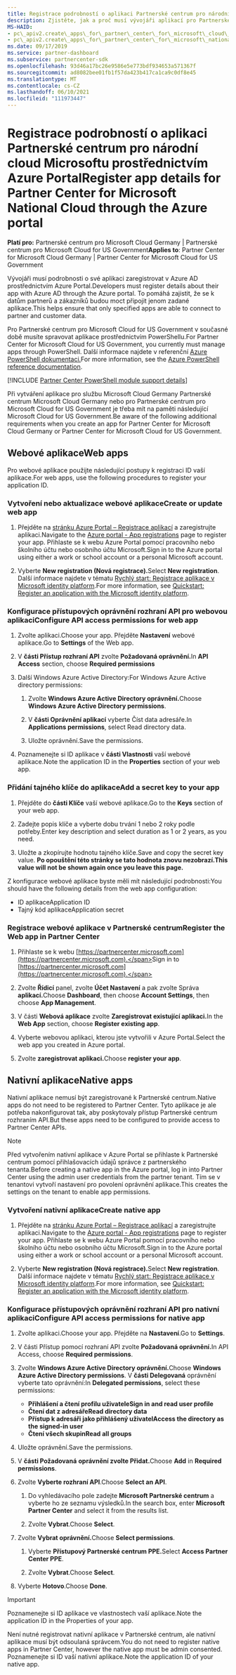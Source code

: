 ```yaml
---
title: Registrace podrobností o aplikaci Partnerské centrum pro národní cloud Microsoftu
description: Zjistěte, jak a proč musí vývojáři aplikací pro Partnerské centrum pro národní cloud Microsoftu registrovat podrobnosti o své aplikaci ve službě Azure AD prostřednictvím Azure Portal.
MS-HAID:
- pc\_apiv2.create\_apps\_for\_partner\_center\_for\_microsoft\_cloud\_germany
- pc\_apiv2.create\_apps\_for\_partner\_center\_for\_microsoft\_national\_clouds
ms.date: 09/17/2019
ms.service: partner-dashboard
ms.subservice: partnercenter-sdk
ms.openlocfilehash: 93d46a17bc26e9586e5e773bdf934653a571367f
ms.sourcegitcommit: ad8082bee01fb1f57da423b417ca1ca9c0df8e45
ms.translationtype: MT
ms.contentlocale: cs-CZ
ms.lasthandoff: 06/10/2021
ms.locfileid: "111973447"
---
```

# <a name="register-app-details-for-partner-center-for-microsoft-national-cloud-through-the-azure-portal"></a><span data-ttu-id="20e44-103">Registrace podrobností o aplikaci Partnerské centrum pro národní cloud Microsoftu prostřednictvím Azure Portal</span><span class="sxs-lookup"><span data-stu-id="20e44-103">Register app details for Partner Center for Microsoft National Cloud through the Azure portal</span></span>

<span data-ttu-id="20e44-104">**Platí pro:** Partnerské centrum pro Microsoft Cloud Germany | Partnerské centrum pro Microsoft Cloud for US Government</span><span class="sxs-lookup"><span data-stu-id="20e44-104">**Applies to**: Partner Center for Microsoft Cloud Germany | Partner Center for Microsoft Cloud for US Government</span></span>

<span data-ttu-id="20e44-105">Vývojáři musí podrobnosti o své aplikaci zaregistrovat v Azure AD prostřednictvím Azure Portal.</span><span class="sxs-lookup"><span data-stu-id="20e44-105">Developers must register details about their app with Azure AD through the Azure portal.</span></span> <span data-ttu-id="20e44-106">To pomáhá zajistit, že se k datům partnerů a zákazníků budou moct připojit jenom zadané aplikace.</span><span class="sxs-lookup"><span data-stu-id="20e44-106">This helps ensure that only specified apps are able to connect to partner and customer data.</span></span>

<span data-ttu-id="20e44-107">Pro Partnerské centrum pro Microsoft Cloud for US Government v současné době musíte spravovat aplikace prostřednictvím PowerShellu.</span><span class="sxs-lookup"><span data-stu-id="20e44-107">For Partner Center for Microsoft Cloud for US Government, you currently must manage apps through PowerShell.</span></span> <span data-ttu-id="20e44-108">Další informace najdete v referenční [Azure PowerShell dokumentaci.](/powershell/module/Azuread/#applications)</span><span class="sxs-lookup"><span data-stu-id="20e44-108">For more information, see the [Azure PowerShell reference documentation](/powershell/module/Azuread/#applications).</span></span>

[!INCLUDE [Partner Center PowerShell module support details](../includes/powershell-module-support.md)]

<span data-ttu-id="20e44-109">Při vytváření aplikace pro službu Microsoft Cloud Germany Partnerské centrum Microsoft Cloud Germany nebo pro Partnerské centrum pro Microsoft Cloud for US Government je třeba mít na paměti následující Microsoft Cloud for US Government.</span><span class="sxs-lookup"><span data-stu-id="20e44-109">Be aware of the following additional requirements when you create an app for Partner Center for Microsoft Cloud Germany or Partner Center for Microsoft Cloud for US Government.</span></span>

## <a name="web-apps"></a><span data-ttu-id="20e44-110">Webové aplikace</span><span class="sxs-lookup"><span data-stu-id="20e44-110">Web apps</span></span>

<span data-ttu-id="20e44-111">Pro webové aplikace použijte následující postupy k registraci ID vaší aplikace.</span><span class="sxs-lookup"><span data-stu-id="20e44-111">For web apps, use the following procedures to register your application ID.</span></span>

### <a name="create-or-update-web-app"></a><span data-ttu-id="20e44-112">Vytvoření nebo aktualizace webové aplikace</span><span class="sxs-lookup"><span data-stu-id="20e44-112">Create or update web app</span></span>

1. <span data-ttu-id="20e44-113">Přejděte na [stránku Azure Portal – Registrace aplikací](https://go.microsoft.com/fwlink/?linkid=2083908) a zaregistrujte aplikaci.</span><span class="sxs-lookup"><span data-stu-id="20e44-113">Navigate to the [Azure portal - App registrations](https://go.microsoft.com/fwlink/?linkid=2083908) page to register your app.</span></span> <span data-ttu-id="20e44-114">Přihlaste se k webu Azure Portal pomocí pracovního nebo školního účtu nebo osobního účtu Microsoft.</span><span class="sxs-lookup"><span data-stu-id="20e44-114">Sign in to the Azure portal using either a work or school account or a personal Microsoft account.</span></span>

2. <span data-ttu-id="20e44-115">Vyberte **New registration (Nová registrace).**</span><span class="sxs-lookup"><span data-stu-id="20e44-115">Select **New registration**.</span></span> <span data-ttu-id="20e44-116">Další informace najdete v tématu [Rychlý start: Registrace aplikace v Microsoft identity platform](/azure/active-directory/develop/quickstart-register-app).</span><span class="sxs-lookup"><span data-stu-id="20e44-116">For more information, see [Quickstart: Register an application with the Microsoft identity platform](/azure/active-directory/develop/quickstart-register-app).</span></span>

### <a name="configure-api-access-permissions-for-web-app"></a><span data-ttu-id="20e44-117">Konfigurace přístupových oprávnění rozhraní API pro webovou aplikaci</span><span class="sxs-lookup"><span data-stu-id="20e44-117">Configure API access permissions for web app</span></span>

1. <span data-ttu-id="20e44-118">Zvolte aplikaci.</span><span class="sxs-lookup"><span data-stu-id="20e44-118">Choose your app.</span></span> <span data-ttu-id="20e44-119">Přejděte **Nastavení** webové aplikace.</span><span class="sxs-lookup"><span data-stu-id="20e44-119">Go to **Settings** of the Web app.</span></span>

2. <span data-ttu-id="20e44-120">V **části Přístup rozhraní API** zvolte **Požadovaná oprávnění.**</span><span class="sxs-lookup"><span data-stu-id="20e44-120">In **API Access** section, choose **Required permissions**</span></span>

3. <span data-ttu-id="20e44-121">Další Windows Azure Active Directory:</span><span class="sxs-lookup"><span data-stu-id="20e44-121">For Windows Azure Active directory permissions:</span></span>

    1. <span data-ttu-id="20e44-122">Zvolte **Windows Azure Active Directory oprávnění.**</span><span class="sxs-lookup"><span data-stu-id="20e44-122">Choose **Windows Azure Active Directory permissions**.</span></span>

    2. <span data-ttu-id="20e44-123">V **části Oprávnění aplikací** vyberte Číst data adresáře.</span><span class="sxs-lookup"><span data-stu-id="20e44-123">In **Applications permissions**, select Read directory data.</span></span>

    3. <span data-ttu-id="20e44-124">Uložte oprávnění.</span><span class="sxs-lookup"><span data-stu-id="20e44-124">Save the permissions.</span></span>

4. <span data-ttu-id="20e44-125">Poznamenejte si ID aplikace v **části Vlastnosti** vaší webové aplikace.</span><span class="sxs-lookup"><span data-stu-id="20e44-125">Note the application ID in the **Properties** section of your web app.</span></span>

### <a name="add-a-secret-key-to-your-app"></a><span data-ttu-id="20e44-126">Přidání tajného klíče do aplikace</span><span class="sxs-lookup"><span data-stu-id="20e44-126">Add a secret key to your app</span></span>

1. <span data-ttu-id="20e44-127">Přejděte do **části Klíče** vaší webové aplikace.</span><span class="sxs-lookup"><span data-stu-id="20e44-127">Go to the **Keys** section of your web app.</span></span>

2. <span data-ttu-id="20e44-128">Zadejte popis klíče a vyberte dobu trvání 1 nebo 2 roky podle potřeby.</span><span class="sxs-lookup"><span data-stu-id="20e44-128">Enter key description and select duration as 1 or 2 years, as you need.</span></span>

3. <span data-ttu-id="20e44-129">Uložte a zkopírujte hodnotu tajného klíče.</span><span class="sxs-lookup"><span data-stu-id="20e44-129">Save and copy the secret key value.</span></span> <span data-ttu-id="20e44-130">**Po opouštění této stránky se tato hodnota znovu nezobrazí.**</span><span class="sxs-lookup"><span data-stu-id="20e44-130">**This value will not be shown again once you leave this page.**</span></span>

<span data-ttu-id="20e44-131">Z konfigurace webové aplikace byste měli mít následující podrobnosti:</span><span class="sxs-lookup"><span data-stu-id="20e44-131">You should have the following details from the web app configuration:</span></span>

- <span data-ttu-id="20e44-132">ID aplikace</span><span class="sxs-lookup"><span data-stu-id="20e44-132">Application ID</span></span>
- <span data-ttu-id="20e44-133">Tajný kód aplikace</span><span class="sxs-lookup"><span data-stu-id="20e44-133">Application secret</span></span>

### <a name="register-the-web-app-in-partner-center"></a><span data-ttu-id="20e44-134">Registrace webové aplikace v Partnerské centrum</span><span class="sxs-lookup"><span data-stu-id="20e44-134">Register the Web app in Partner Center</span></span>

1. <span data-ttu-id="20e44-135">Přihlaste se k webu [https://partnercenter.microsoft.com](https://partnercenter.microsoft.com).</span><span class="sxs-lookup"><span data-stu-id="20e44-135">Sign in to [https://partnercenter.microsoft.com](https://partnercenter.microsoft.com).</span></span>

2. <span data-ttu-id="20e44-136">Zvolte **Řídicí** panel, zvolte **Účet Nastavení** a pak zvolte Správa **aplikací.**</span><span class="sxs-lookup"><span data-stu-id="20e44-136">Choose **Dashboard**, then choose **Account Settings**, then choose **App Management**.</span></span>

3. <span data-ttu-id="20e44-137">V části **Webová aplikace** zvolte **Zaregistrovat existující aplikaci.**</span><span class="sxs-lookup"><span data-stu-id="20e44-137">In the **Web App** section, choose **Register existing app**.</span></span>

4. <span data-ttu-id="20e44-138">Vyberte webovou aplikaci, kterou jste vytvořili v Azure Portal.</span><span class="sxs-lookup"><span data-stu-id="20e44-138">Select the web app you created in Azure portal.</span></span>

5. <span data-ttu-id="20e44-139">Zvolte **zaregistrovat aplikaci.**</span><span class="sxs-lookup"><span data-stu-id="20e44-139">Choose **register your app**.</span></span>

## <a name="native-apps"></a><span data-ttu-id="20e44-140">Nativní aplikace</span><span class="sxs-lookup"><span data-stu-id="20e44-140">Native apps</span></span>

<span data-ttu-id="20e44-141">Nativní aplikace nemusí být zaregistrované k Partnerské centrum.</span><span class="sxs-lookup"><span data-stu-id="20e44-141">Native apps do not need to be registered to Partner Center.</span></span> <span data-ttu-id="20e44-142">Tyto aplikace je ale potřeba nakonfigurovat tak, aby poskytovaly přístup Partnerské centrum rozhraním API.</span><span class="sxs-lookup"><span data-stu-id="20e44-142">But these apps need to be configured to provide access to Partner Center APIs.</span></span>

>[!NOTE]
><span data-ttu-id="20e44-143">Před vytvořením nativní aplikace v Azure Portal se přihlaste k Partnerské centrum pomocí přihlašovacích údajů správce z partnerského tenanta.</span><span class="sxs-lookup"><span data-stu-id="20e44-143">Before creating a native app in the Azure portal, log in into Partner Center using the admin user credentials from the partner tenant.</span></span> <span data-ttu-id="20e44-144">Tím se v tenantovi vytvoří nastavení pro povolení oprávnění aplikace.</span><span class="sxs-lookup"><span data-stu-id="20e44-144">This creates the settings on the tenant to enable app permissions.</span></span>

### <a name="create-native-app"></a><span data-ttu-id="20e44-145">Vytvoření nativní aplikace</span><span class="sxs-lookup"><span data-stu-id="20e44-145">Create native app</span></span>

1. <span data-ttu-id="20e44-146">Přejděte na [stránku Azure Portal – Registrace aplikací](https://go.microsoft.com/fwlink/?linkid=2083908) a zaregistrujte aplikaci.</span><span class="sxs-lookup"><span data-stu-id="20e44-146">Navigate to the [Azure portal - App registrations](https://go.microsoft.com/fwlink/?linkid=2083908) page to register your app.</span></span> <span data-ttu-id="20e44-147">Přihlaste se k webu Azure Portal pomocí pracovního nebo školního účtu nebo osobního účtu Microsoft.</span><span class="sxs-lookup"><span data-stu-id="20e44-147">Sign in to the Azure portal using either a work or school account or a personal Microsoft account.</span></span>

2. <span data-ttu-id="20e44-148">Vyberte **New registration (Nová registrace).**</span><span class="sxs-lookup"><span data-stu-id="20e44-148">Select **New registration**.</span></span> <span data-ttu-id="20e44-149">Další informace najdete v tématu [Rychlý start: Registrace aplikace v Microsoft identity platform](/azure/active-directory/develop/quickstart-register-app).</span><span class="sxs-lookup"><span data-stu-id="20e44-149">For more information, see [Quickstart: Register an application with the Microsoft identity platform](/azure/active-directory/develop/quickstart-register-app).</span></span>

### <a name="configure-api-access-permissions-for-native-app"></a><span data-ttu-id="20e44-150">Konfigurace přístupových oprávnění rozhraní API pro nativní aplikaci</span><span class="sxs-lookup"><span data-stu-id="20e44-150">Configure API access permissions for native app</span></span>

1. <span data-ttu-id="20e44-151">Zvolte aplikaci.</span><span class="sxs-lookup"><span data-stu-id="20e44-151">Choose your app.</span></span> <span data-ttu-id="20e44-152">Přejděte na **Nastavení**.</span><span class="sxs-lookup"><span data-stu-id="20e44-152">Go to **Settings**.</span></span>

2. <span data-ttu-id="20e44-153">V části Přístup pomocí rozhraní API zvolte **Požadovaná oprávnění.**</span><span class="sxs-lookup"><span data-stu-id="20e44-153">In API Access, choose **Required permissions**.</span></span>

3. <span data-ttu-id="20e44-154">Zvolte **Windows Azure Active Directory oprávnění.**</span><span class="sxs-lookup"><span data-stu-id="20e44-154">Choose **Windows Azure Active Directory permissions**.</span></span> <span data-ttu-id="20e44-155">V **části Delegovaná** oprávnění vyberte tato oprávnění:</span><span class="sxs-lookup"><span data-stu-id="20e44-155">In **Delegated permissions**, select these permissions:</span></span>

    - <span data-ttu-id="20e44-156">**Přihlášení a čtení profilu uživatele**</span><span class="sxs-lookup"><span data-stu-id="20e44-156">**Sign in and read user profile**</span></span>
    - <span data-ttu-id="20e44-157">**Čtení dat z adresáře**</span><span class="sxs-lookup"><span data-stu-id="20e44-157">**Read directory data**</span></span>
    - <span data-ttu-id="20e44-158">**Přístup k adresáři jako přihlášený uživatel**</span><span class="sxs-lookup"><span data-stu-id="20e44-158">**Access the directory as the signed-in user**</span></span>
    - <span data-ttu-id="20e44-159">**Čtení všech skupin**</span><span class="sxs-lookup"><span data-stu-id="20e44-159">**Read all groups**</span></span>

4. <span data-ttu-id="20e44-160">Uložte oprávnění.</span><span class="sxs-lookup"><span data-stu-id="20e44-160">Save the permissions.</span></span>

5. <span data-ttu-id="20e44-161">V **části Požadovaná** **oprávnění zvolte Přidat.**</span><span class="sxs-lookup"><span data-stu-id="20e44-161">Choose **Add** in **Required permissions**.</span></span>

6. <span data-ttu-id="20e44-162">Zvolte **Vyberte rozhraní API**.</span><span class="sxs-lookup"><span data-stu-id="20e44-162">Choose **Select an API**.</span></span>

    1. <span data-ttu-id="20e44-163">Do vyhledávacího pole zadejte **Microsoft Partnerské centrum** a vyberte ho ze seznamu výsledků.</span><span class="sxs-lookup"><span data-stu-id="20e44-163">In the search box, enter **Microsoft Partner Center** and select it from the results list.</span></span>

    2. <span data-ttu-id="20e44-164">Zvolte **Vybrat**.</span><span class="sxs-lookup"><span data-stu-id="20e44-164">Choose **Select**.</span></span>

7. <span data-ttu-id="20e44-165">Zvolte **Vybrat oprávnění.**</span><span class="sxs-lookup"><span data-stu-id="20e44-165">Choose **Select permissions**.</span></span>

    1. <span data-ttu-id="20e44-166">Vyberte **Přístupový Partnerské centrum PPE.**</span><span class="sxs-lookup"><span data-stu-id="20e44-166">Select **Access Partner Center PPE**.</span></span>
    
    2. <span data-ttu-id="20e44-167">Zvolte **Vybrat**.</span><span class="sxs-lookup"><span data-stu-id="20e44-167">Choose **Select**.</span></span>

8. <span data-ttu-id="20e44-168">Vyberte **Hotovo**.</span><span class="sxs-lookup"><span data-stu-id="20e44-168">Choose **Done**.</span></span>

>[!IMPORTANT]
> <span data-ttu-id="20e44-169">Poznamenejte si ID aplikace ve vlastnostech vaší aplikace.</span><span class="sxs-lookup"><span data-stu-id="20e44-169">Note the application ID in the Properties of your app.</span></span>

<span data-ttu-id="20e44-170">Není nutné registrovat nativní aplikace v Partnerské centrum, ale nativní aplikace musí být odsoulaná správcem.</span><span class="sxs-lookup"><span data-stu-id="20e44-170">You do not need to register native apps in Partner Center, however the native app must be admin consented.</span></span> <span data-ttu-id="20e44-171">Poznamenejte si ID vaší nativní aplikace.</span><span class="sxs-lookup"><span data-stu-id="20e44-171">Note the application ID of your native app.</span></span>
